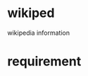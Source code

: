 # wikiped
wikipedia information
# requirement
```python -m pip install gtts playsound wikipedia
```
